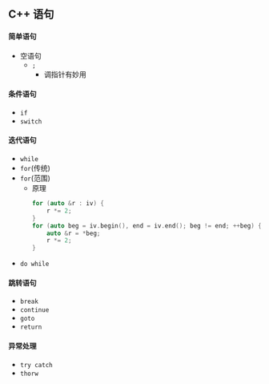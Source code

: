 ## C++ 语句

#### 简单语句
* 空语句
    * `;`
        * 调指针有妙用

#### 条件语句
* `if`
* `switch`

#### 迭代语句
* `while`
* `for`(传统)
* `for`(范围)
    * 原理
        ```C++
        for (auto &r : iv) {
            r *= 2;
        }
        for (auto beg = iv.begin(), end = iv.end(); beg != end; ++beg) {
            auto &r = *beg;
            r *= 2;
        }
        ```
* `do while`

#### 跳转语句
* `break`
* `continue`
* `goto`
* `return`

#### 异常处理
* `try catch`
* `thorw`